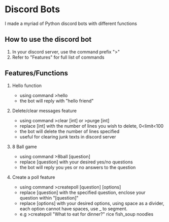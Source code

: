 # Discord Bots
 I made a myriad of Python discord bots with different functions

## How to use the discord bot
1. In your discord server, use the command prefix ">" 
2. Refer to "Features" for full list of commands

## Features/Functions
1. Hello function
   - using command >hello 
   - the bot will reply with "hello friend"
   
2. Delete/clear messages feature
   - using command >clear [int] or >purge [int]
   - replace [int] with the number of lines you wish to delete, 0<limit<100
   - the bot will delete the number of lines specified
   - useful for clearing junk texts in discord server
   
3. 8 Ball game
   - using command >8ball [question]
   - replace [question] with your desired yes/no questions
   - the bot will reply you yes or no answers to the question

4. Create a poll feature
   - using command >createpoll [question] [options]
   - replace [question] with the specified question, enclose your question within "[question]"
   - replace [options] with your desired options, using space as a divider, each option cannot have spaces, use _ to segment.
   - e.g >createpoll "What to eat for dinner?" rice fish_soup noodles


